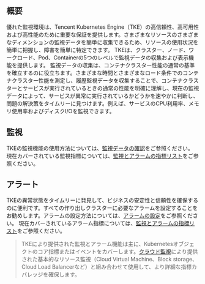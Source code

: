## 概要
優れた監視環境は、Tencent Kubernetes Engine（TKE）の高信頼性、高可用性および高性能のために重要な保証を提供します。さまざまなリソースのさまざまなディメンションの監視データを簡単に収集できるため、リソースの使用状況を簡単に把握し、障害を簡単に特定できます。
TKEは、クラスター、ノード、ワークロード、Pod、Containerの5つのレベルで監視データの収集および表示機能を提供します。
監視データの収集は、コンテナクラスター性能の通常の基準を確立するのに役立ちます。さまざまな時間とさまざまなロード条件でのコンテナクラスター性能を測定し、履歴監視データを収集することで、コンテナクラスターとサービスが実行されているときの通常の性能を明確に理解し、現在の監視データによって、サービスが異常に実行されているかどうかを速やかに判断し、問題の解決策をタイムリーに見つけます。例えば、サービスのCPU利用率、メモリ使用率およびディスクI/Oを監視できます。

## 監視
TKEの監視機能の使用方法については、[監視データの確認](https://intl.cloud.tencent.com/document/product/457/30689)をご参照ください。
現在カバーされている監視指標については、[監視とアラームの指標リスト](https://intl.cloud.tencent.com/document/product/457/30691)をご参照ください。

## アラート
TKEの異常状態をタイムリーに発見して、ビジネスの安定性と信頼性を確保するのに便利です。すべての作り出しクラスターに必要なアラームを設定することをお勧めします。アラームの設定方法については、[アラームの設定](https://intl.cloud.tencent.com/document/product/457/30690)をご参照ください。
現在カバーされているアラーム指標については、[監視とアラームの指標リスト](https://intl.cloud.tencent.com/document/product/457/30691)をご参照ください。

>TKEにより提供された監視とアラーム機能は主に、Kubernetesオブジェクトのコア指標またはイベントをカバーします。[クラウド監視](https://console.cloud.tencent.com/monitor/overview)により提供された基本的なリソース監視（Cloud Virtual Machine、Block storage、Cloud Load Balancerなど）と組み合わせて使用して、より詳細な指標カバレッジを確保します。
